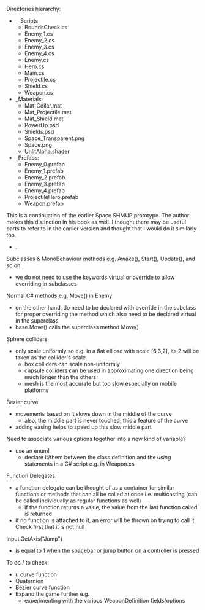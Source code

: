 Directories hierarchy:
- __Scripts:
  - BoundsCheck.cs
  - Enemy_1.cs
  - Enemy_2.cs
  - Enemy_3.cs
  - Enemy_4.cs
  - Enemy.cs
  - Hero.cs
  - Main.cs
  - Projectile.cs
  - Shield.cs
  - Weapon.cs
- _Materials:
  - Mat_Collar.mat
  - Mat_Projectile.mat
  - Mat_Shield.mat
  - PowerUp.psd
  - Shields.psd
  - Space_Transparent.png
  - Space.png
  - UnlitAlpha.shader
- _Prefabs:
  - Enemy_0.prefab      
  - Enemy_1.prefab
  - Enemy_2.prefab
  - Enemy_3.prefab
  - Enemy_4.prefab
  - ProjectileHero.prefab 
  - Weapon.prefab

This is a continuation of the earlier Space SHMUP prototype. The author makes this distinction in his book as well. I thought there may be useful parts to refer to in the earlier version and thought that I would do it similarly too.
- .

Subclasses & MonoBehaviour methods e.g. Awake(), Start(), Update(), and so on:
- we do not need to use the keywords virtual or override to allow overriding in subclasses

Normal C# methods e.g. Move() in Enemy
- on the other hand, do need to be declared with override in the subclass for proper overriding the method which also need to be declared virtual in the superclass
- base.Move() calls the superclass method Move()

Sphere colliders
- only scale uniformly so e.g. in a flat ellipse with scale [6,3,2], its 2 will be taken as the collider's scale
  - box colliders can scale non-uniformly
  - capsule colliders can be used in approximating one direction being much longer than the others
  - mesh is the most accurate but too slow especially on mobile platforms

Bezier curve
- movements based on it slows down in the middle of the curve
  - also, the middle part is never touched; this a feature of the curve
- adding easing helps to speed up this slow middle part

Need to associate various options together into a new kind of variable?
- use an enum!
  - declare it/them between the class definition and the *using* statements in a C# script e.g. in Weapon.cs

Function Delegates:
- a function delegate can be thought of as a container for similar functions or methods that can all be called at once i.e. multicasting (can be called individually as regular functions as well)
  - if the function returns a value, the value from the last function called is returned
- if no function is attached to it, an error will be thrown on trying to call it. Check first that it is not null

Input.GetAxis("Jump")
- is equal to 1 when the spacebar or jump button on a controller is pressed

To do / to check:
- u curve function
- Quaternion
- Bezier curve function
- Expand the game further e.g.
  - experimenting with the various WeaponDefinition fields/options